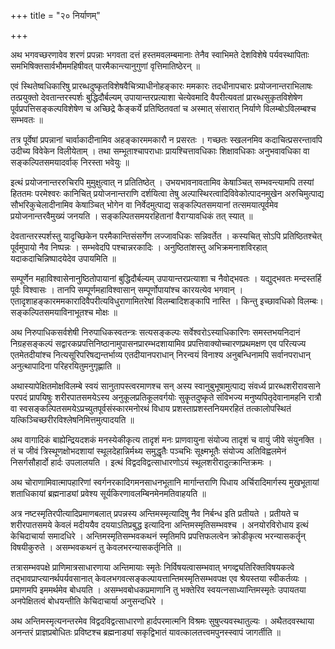 +++
title = "२० निर्याणम्"

+++

अथ भगवच्छरणावेव शरणं प्रपन्नाः भगवता दत्तं हस्तमवलम्बमानाः तेनैव स्वाभिमते देशविशेषे पर्यवस्थापिताः समभिषिक्तसार्वभौममहिषीवत् पारमैकान्त्यानुगुणां वृत्तिमातिष्ठेरन् ॥

एवं स्थितेष्वधिकारिषु प्रारब्धदुष्कृतविशेषवैचित्र्याधीनोहङ्कारः ममकारः तदधीनापचारः प्रयोजनान्तराभिलाषः तत्प्रयुक्तो देवतान्तरस्पर्शः बुद्धिदौर्बल्यम् उपायान्तरप्रत्याशा चेत्येवमादि वैपरीत्यवतां प्रारब्धसुकृतविशेषेण पूर्वप्रपत्तिसङ्कल्पविशेषेण च अच्छिद्रे कैङ्कर्ये प्रतिष्ठितवतां च अस्मात् संसारात् निर्याणे विलम्बोऽविलम्बश्च सम्भवतः ॥

तत्र पूर्वेषां प्रपन्नानां चार्वाकादीनामिव अहङ्कारममकारौ न प्रसरतः । गच्छतः स्खलनमिव कदाचित्प्रसरन्तावपि उदीच्य विवेकेन विलीयेताम् । तथा सम्भूताश्चापराधाः प्रायश्चित्तावधिकाः शिक्षावधिकाः अनुभवावधिका वा सङ्कल्पितसमयादर्वाक् निरस्ता भवेयुः ॥

इत्थं प्रयोजनान्तररुचिरपि मुमुक्षुत्वात् न प्रतितिष्ठेत् । उभयभावनावतामिव केषाञ्चित् सम्भवन्त्यामपि तस्यां हिततमः परमेश्वरः कानिचित् प्रयोजनान्तराणि दर्शयित्वा तेषु अल्पास्थिरत्वादिविवेकोत्पादनमुखेन अरुचिमुत्पाद्य सौभरिकुचेलादीनामिव केषाञ्चित् भोगेन वा निर्वेदमुत्पाद्य सङ्कल्पितसमयानां तत्समयात्पूर्वमेव प्रयोजनान्तरवैमुख्यं जनयति । सङ्कल्पितसमयरहितानां वैराग्यावधिकं तत् स्यात् ॥

देवतान्तरस्पर्शस्तु यादृच्छिकेन परमैकान्तिसंसर्गेण लज्जावधिकः सन्निवर्तेत । कस्यचित् सोऽपि प्रतिष्ठितश्चेत् पूर्वमुपायो नैव निष्पन्नः । सम्भवेदपि पश्चान्नरकादिः । अनुष्ठितांशस्तु अभिक्रमनाशविरहात् यदाकदाचिन्निष्पादयेदेव उपायमिति ॥

सम्पूर्णेन महाविश्वासेनानुष्ठितोपायानां बुद्धिदौर्बल्यम् उपायान्तरप्रत्याशा च नैवोद्भवतः । यद्युद्भवतः मन्दस्तर्हि पूर्वः विश्वासः । तानपि सम्पूर्णमहाविश्वासान् सम्पूर्णोपायांश्च कारयत्येव भगवान् । एतादृशाहङ्कारममकारादिवैपरीत्यविधुराणामितरेषां विलम्बादिशङ्कापि नास्ति । किन्तु इच्छावधिको विलम्बः। सङ्कल्पितसमयाविनाभूतश्च मोक्षः ॥

अथ निरुपाधिकसर्वशेषी निरुपाधिकस्वतन्त्रः सत्यसङ्कल्पः सर्वेश्वरोऽस्याधिकारिणः समस्तभयनिदानं निग्रहसङ्कल्पं सद्वारकप्रपत्तिनिष्ठानामुपासनप्रारम्भदशायामिव प्रपत्तिवाक्योच्चारणप्रथमक्षण एव परित्यज्य एतमेतदीयांश्च नित्यसूरिपरिषद्यन्तर्भाव्य एतदीयानपराधान् निरन्वयं विनाश्य अनुबन्धिनामपि सर्वानपराधान् अनुत्थापादिना परिहरयितुमनुगृह्णाति ॥

अथास्यापेक्षितमोक्षविलम्बे स्वयं सानुतापस्त्वरमाणश्च सन् अस्य स्वानुबुभूषामुत्पाद्य संवर्ध्य प्रारब्धशरीरावसाने परपदं प्रापयिषुः शरीरपातसमयेऽस्य अनुकूलप्रतिकूलवर्गयोः सुकॄतदुष्कृते संविभज्य मनुष्यपितृदेवानामहनि रात्रौ वा स्वसङ्कल्पितसमयेऽप्रच्युतपूर्वसंस्कारमनोरथं विधाय प्रशस्ताप्रशस्तनियमरहितं तत्कालोपस्थितं यत्किञ्चिच्छरीरविश्लेषनिमित्तमुत्पादयति ॥

अथ वागादिकं बाह्येन्द्रियदशकं मनस्येकीकृत्य तादृशं मनः प्राणवायुना संयोज्य तादृशं च वायुं जीवे संयुनक्ति । तं च जीवं त्रिस्थूणक्षोभदशायां स्थूलदेहान्निर्मथ्य समुद्धृतैः पञ्चभिः सूक्ष्मभूतैः संयोज्य अतिविह्वलमेनं निसर्गसौहार्दो हार्दः उपलालयति । इत्थं विद्वदविद्वत्साधारणोऽयं स्थूलशरीरादुत्क्रान्तिक्रमः ।

अथ चोराणामिवात्मापहारिणां स्वर्गनरकादिगमनसाधनभूतानि मार्गान्तराणि पिधाय अर्चिरादिमार्गस्य मुखभूतायां शताधिकायां ब्रह्मनाड्यां प्रवेश्य सूर्यकिरणावलम्बिनमेनमतिवाहयति ॥

अत्र नष्टस्मृतिरपीत्यादिप्रमाणबलात् प्रपन्नस्य अन्तिमस्मृत्यादिषु नैव निर्बन्ध इति प्रतीयते । प्रतीयते च शरीरपातसमये केवलं मदीययैव दययाऽतिप्रबुद्ध इत्यादिना अन्तिमस्मृतिसम्भवश्च । अनयोरविरोधाय इत्थं केचिदाचार्या समादधिरे । अन्तिमस्मृतिसम्भवकथनं स्मृतिमपि प्रपत्तिफलत्वेन क्रोडीकृत्य भरन्यासकर्तॄन् विषयीकुरुते । असम्भवकथनं तु केवलभरन्यासकर्तृनिति ॥

तत्रासम्भवपक्षे प्राणिमात्रसाधारणाया अन्तिमायाः स्मृतेः निर्विषयत्वासम्भवात् भगव्द्व्यतिरिक्तविषयकत्वे तद्भावप्राप्त्यानर्थपर्यवसानात् केवलभगवत्सङ्कल्पायत्तान्तिमस्मृतिसम्भवपक्ष एव श्रेयस्तया स्वीकर्तव्यः । प्रमाणमपि इममर्थमेव बोधयति । असम्भवबोधकप्रमाणानि तु भक्तेरिव स्वयत्नसाध्यान्तिमस्मृतेः उपायतया अनपेक्षितत्वं बोधयन्तीति केचिदाचार्या अनुसन्दधिरे ।

अथ अन्तिमस्मृत्यनन्तरमेव विद्वदविद्वत्साधारणो हार्दपरमात्मनि विश्रमः सुषुप्त्यवस्थातुल्यः । अथैतदवस्थाया अनन्तरं प्राज्ञप्रबोधितः प्रविष्टश्च ब्रह्मनाड्यां सकृद्विभातं यावत्कालतत्त्वमपुनस्स्वापं जागर्तीति ॥


